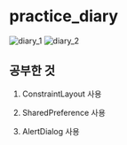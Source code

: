 # practice_diary
![diary_1](https://github.com/wonhyeung/practice_diary/assets/78207730/c5a987bc-1c5a-46d3-98e4-9e9976c118ca)
![diary_2](https://github.com/wonhyeung/practice_diary/assets/78207730/84f60c29-0916-4d39-b3fa-0096d67ce749)

## 공부한 것

1. ConstraintLayout 사용

2. SharedPreference 사용

3. AlertDialog 사용
